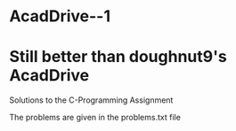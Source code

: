 # AcadDrive--1
# Still better than doughnut9's AcadDrive
Solutions to the C-Programming Assignment

The problems are given in the problems.txt file
